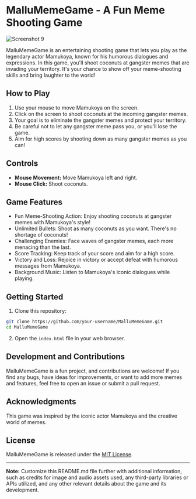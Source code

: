 # MalluMemeGame - A Fun Meme Shooting Game

<img src="Screenshot_9.jpeg" alt="Screenshot 9">

MalluMemeGame is an entertaining shooting game that lets you play as the legendary actor Mamukoya, known for his humorous dialogues and expressions. In this game, you'll shoot coconuts at gangster memes that are invading your territory. It's your chance to show off your meme-shooting skills and bring laughter to the world!

## How to Play

1. Use your mouse to move Mamukoya on the screen.
2. Click on the screen to shoot coconuts at the incoming gangster memes.
3. Your goal is to eliminate the gangster memes and protect your territory.
4. Be careful not to let any gangster meme pass you, or you'll lose the game.
5. Aim for high scores by shooting down as many gangster memes as you can!

## Controls

- **Mouse Movement:** Move Mamukoya left and right.
- **Mouse Click:** Shoot coconuts.

## Game Features

- Fun Meme-Shooting Action: Enjoy shooting coconuts at gangster memes with Mamukoya's style!
- Unlimited Bullets: Shoot as many coconuts as you want. There's no shortage of coconuts!
- Challenging Enemies: Face waves of gangster memes, each more menacing than the last.
- Score Tracking: Keep track of your score and aim for a high score.
- Victory and Loss: Rejoice in victory or accept defeat with humorous messages from Mamukoya.
- Background Music: Listen to Mamukoya's iconic dialogues while playing.

## Getting Started

1. Clone this repository:

```bash
git clone https://github.com/your-username/MalluMemeGame.git
cd MalluMemeGame
```

2. Open the `index.html` file in your web browser.

## Development and Contributions

MalluMemeGame is a fun project, and contributions are welcome! If you find any bugs, have ideas for improvements, or want to add more memes and features, feel free to open an issue or submit a pull request.

## Acknowledgments

This game was inspired by the iconic actor Mamukoya and the creative world of memes.

## License

MalluMemeGame is released under the [MIT License](https://opensource.org/licenses/MIT).

---

**Note:** Customize this README.md file further with additional information, such as credits for image and audio assets used, any third-party libraries or APIs utilized, and any other relevant details about the game and its development.
